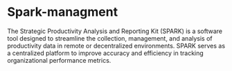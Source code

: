# Spark-managment
 The Strategic Productivity Analysis and Reporting Kit (SPARK) is a software tool designed to streamline the collection, management, and analysis of productivity data in remote or decentralized environments. SPARK serves as a centralized platform to improve accuracy and efficiency in tracking organizational performance metrics.
